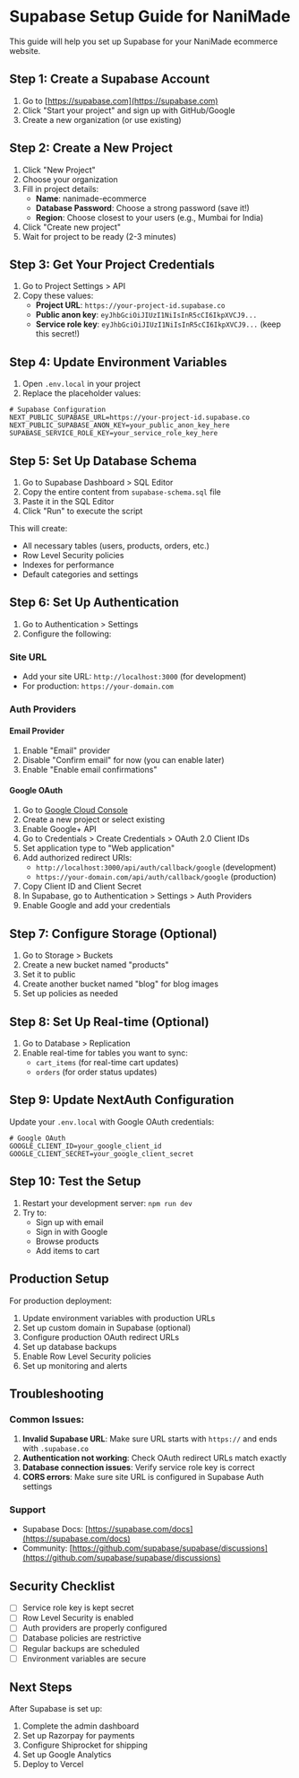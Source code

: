 # Supabase Setup Guide for NaniMade

This guide will help you set up Supabase for your NaniMade ecommerce website.

## Step 1: Create a Supabase Account

1. Go to [https://supabase.com](https://supabase.com)
2. Click "Start your project" and sign up with GitHub/Google
3. Create a new organization (or use existing)

## Step 2: Create a New Project

1. Click "New Project"
2. Choose your organization
3. Fill in project details:
   - **Name**: nanimade-ecommerce
   - **Database Password**: Choose a strong password (save it!)
   - **Region**: Choose closest to your users (e.g., Mumbai for India)
4. Click "Create new project"
5. Wait for project to be ready (2-3 minutes)

## Step 3: Get Your Project Credentials

1. Go to Project Settings > API
2. Copy these values:
   - **Project URL**: `https://your-project-id.supabase.co`
   - **Public anon key**: `eyJhbGciOiJIUzI1NiIsInR5cCI6IkpXVCJ9...`
   - **Service role key**: `eyJhbGciOiJIUzI1NiIsInR5cCI6IkpXVCJ9...` (keep this secret!)

## Step 4: Update Environment Variables

1. Open `.env.local` in your project
2. Replace the placeholder values:

```env
# Supabase Configuration
NEXT_PUBLIC_SUPABASE_URL=https://your-project-id.supabase.co
NEXT_PUBLIC_SUPABASE_ANON_KEY=your_public_anon_key_here
SUPABASE_SERVICE_ROLE_KEY=your_service_role_key_here
```

## Step 5: Set Up Database Schema

1. Go to Supabase Dashboard > SQL Editor
2. Copy the entire content from `supabase-schema.sql` file
3. Paste it in the SQL Editor
4. Click "Run" to execute the script

This will create:
- All necessary tables (users, products, orders, etc.)
- Row Level Security policies
- Indexes for performance
- Default categories and settings

## Step 6: Set Up Authentication

1. Go to Authentication > Settings
2. Configure the following:

### Site URL
- Add your site URL: `http://localhost:3000` (for development)
- For production: `https://your-domain.com`

### Auth Providers

#### Email Provider
1. Enable "Email" provider
2. Disable "Confirm email" for now (you can enable later)
3. Enable "Enable email confirmations"

#### Google OAuth
1. Go to [Google Cloud Console](https://console.cloud.google.com)
2. Create a new project or select existing
3. Enable Google+ API
4. Go to Credentials > Create Credentials > OAuth 2.0 Client IDs
5. Set application type to "Web application"
6. Add authorized redirect URIs:
   - `http://localhost:3000/api/auth/callback/google` (development)
   - `https://your-domain.com/api/auth/callback/google` (production)
7. Copy Client ID and Client Secret
8. In Supabase, go to Authentication > Settings > Auth Providers
9. Enable Google and add your credentials

## Step 7: Configure Storage (Optional)

1. Go to Storage > Buckets
2. Create a new bucket named "products"
3. Set it to public
4. Create another bucket named "blog" for blog images
5. Set up policies as needed

## Step 8: Set Up Real-time (Optional)

1. Go to Database > Replication
2. Enable real-time for tables you want to sync:
   - `cart_items` (for real-time cart updates)
   - `orders` (for order status updates)

## Step 9: Update NextAuth Configuration

Update your `.env.local` with Google OAuth credentials:

```env
# Google OAuth
GOOGLE_CLIENT_ID=your_google_client_id
GOOGLE_CLIENT_SECRET=your_google_client_secret
```

## Step 10: Test the Setup

1. Restart your development server: `npm run dev`
2. Try to:
   - Sign up with email
   - Sign in with Google
   - Browse products
   - Add items to cart

## Production Setup

For production deployment:

1. Update environment variables with production URLs
2. Set up custom domain in Supabase (optional)
3. Configure production OAuth redirect URLs
4. Set up database backups
5. Enable Row Level Security policies
6. Set up monitoring and alerts

## Troubleshooting

### Common Issues:

1. **Invalid Supabase URL**: Make sure URL starts with `https://` and ends with `.supabase.co`
2. **Authentication not working**: Check OAuth redirect URLs match exactly
3. **Database connection issues**: Verify service role key is correct
4. **CORS errors**: Make sure site URL is configured in Supabase Auth settings

### Support

- Supabase Docs: [https://supabase.com/docs](https://supabase.com/docs)
- Community: [https://github.com/supabase/supabase/discussions](https://github.com/supabase/supabase/discussions)

## Security Checklist

- [ ] Service role key is kept secret
- [ ] Row Level Security is enabled
- [ ] Auth providers are properly configured
- [ ] Database policies are restrictive
- [ ] Regular backups are scheduled
- [ ] Environment variables are secure

## Next Steps

After Supabase is set up:
1. Complete the admin dashboard
2. Set up Razorpay for payments
3. Configure Shiprocket for shipping
4. Set up Google Analytics
5. Deploy to Vercel